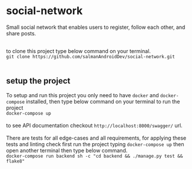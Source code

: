 # social-network
Small social network that enables users to register, follow each other, and share posts.<br><br>

to clone this project type below command on your terminal.<br>
`git clone https://github.com/salmanAndroidDev/social-network.git`<br><br>

## setup the project
To setup and run this project you only need to have `docker` and `docker-compose` installed, then type below command on your terminal to run the project<br>
`docker-compose up`<br><br>
to see API documentation checkout `http://localhost:8000/swagger/` url.<br><br>
There are tests for all edge-cases and all requirements, for applying these tests and linting check first run the project typing `docker-compose up` then open another terminal then type below command.<br>
`docker-compose run backend sh -c "cd backend && ./manage.py test && flake8"`
